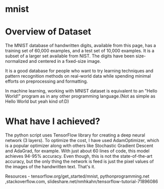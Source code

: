 # mnist

# Overview of Dataset

The MNIST database of handwritten digits, available from this page, has a training set of 60,000 examples, and a test set of 10,000 examples. It is a subset of a larger set available from NIST. The digits have been size-normalized and centered in a fixed-size image.

It is a good database for people who want to try learning techniques and pattern recognition methods on real-world data while spending minimal efforts on preprocessing and formatting.

In machine learning, working with MNIST dataset is equivalent to an "Hello World!" program as in any other programming language.(Not as simple as Hello World but yeah kind of:D)

# What have I achieved?

The python script uses TensorFlow library for creating a deep neural network (3 layers). To optimize the cost, I have used AdamOptimizer, which is a popular optimizer along with others like Stochastic Gradient Descent and AdaGrad, for example. With just about 60 lines of code, this model achieves 94-95% accuracy. Even though, this is not the state-of-the-art accuracy, but the only thing the network is feed is just the pixel values of the images of the handwritten text. That's it.

Resources - tensorflow.org/get_started/mnist, pythonprogramming.net ,stackoverflow.com, slideshare.net/nmhkahn/tensorflow-tutorial-71896086
